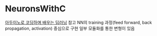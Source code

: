 # NeuronsWithC
[아두이노로 코딩하며 배우는 딥러닝](https://www.yes24.com/product/goods/102238980) 참고
NN의 training 과정(feed forward, back propagation, activation) 중심으로 구현
일부 모듈화를 통한 변형이 있음
